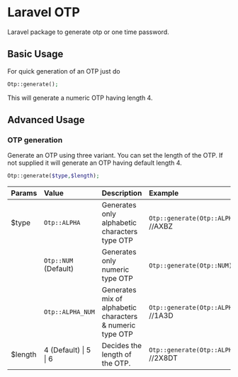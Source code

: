 
# Laravel OTP

Laravel package to generate otp or one time password.

## Basic Usage

For quick generation of an OTP just do

```php
Otp::generate();
```
This will generate a numeric OTP having length 4.

## Advanced Usage
### OTP generation

Generate an OTP using three variant. You can set the length of the OTP. If not supplied it will generate an OTP having default length 4.
```php
Otp::generate($type,$length);
```
| Params  | Value                     | Description                                               | Example                                    |
| :------ | :------------------------ | :-------------------------------------------------------- | :----------------------------------------- |
| $type   | `Otp::ALPHA`              | Generates only alphabetic characters type OTP             | `Otp::generate(Otp::ALPHA);` //AXBZ        |
|         | `Otp::NUM` (Default)      | Generates only numeric type OTP                           | `Otp::generate(Otp::NUM);` //1234          |
|         | `Otp::ALPHA_NUM`          | Generates mix of alphabetic characters & numeric type OTP | `Otp::generate(Otp::ALPHA_NUM);` //1A3D    |
| $length | 4 (Default)  \|  5  \|  6 | Decides the length of the OTP.                            | `Otp::generate(Otp::ALPHA_NUM,5);` //2X8DT |

